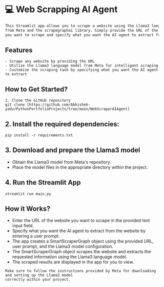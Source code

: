 # 💻 Web Scrapping AI Agent
```markdown
This Streamlit app allows you to scrape a website using the Llama3 language model
from Meta and the scrapegraphai library. Simply provide the URL of the website
you want to scrape and specify what you want the AI agent to extract from the website.
```
## Features
```
- Scrape any website by providing the URL
- Utilize the Llama3 language model from Meta for intelligent scraping
- Customize the scraping task by specifying what you want the AI agent to extract
```
## How to Get Started?
```
1. Clone the GitHub repository
git clone [https://github.com/Abhishek-yadv/PythonPortfolioProjects/tree/main/WebScraperAIAgent]
```

## 2. Install the required dependencies:

```
pip install -r requirements.txt
```

## 3. Download and prepare the Llama3 model

- Obtain the Llama3 model from Meta's repository.
- Place the model files in the appropriate directory within the project.

## 4. Run the Streamlit App

```
streamlit run main.py
```

## How it Works?

- Enter the URL of the website you want to scrape in the provided text input field.
- Specify what you want the AI agent to extract from the website by entering a user prompt.
- The app creates a SmartScraperGraph object using the provided URL, user prompt, and the Llama3 model configuration.
- The SmartScraperGraph object scrapes the website and extracts the requested information using the Llama3 language model.
- The scraped results are displayed in the app for you to view.

```
Make sure to follow the instructions provided by Meta for downloading and setting up the Llama3 model
correctly within your project.
```
